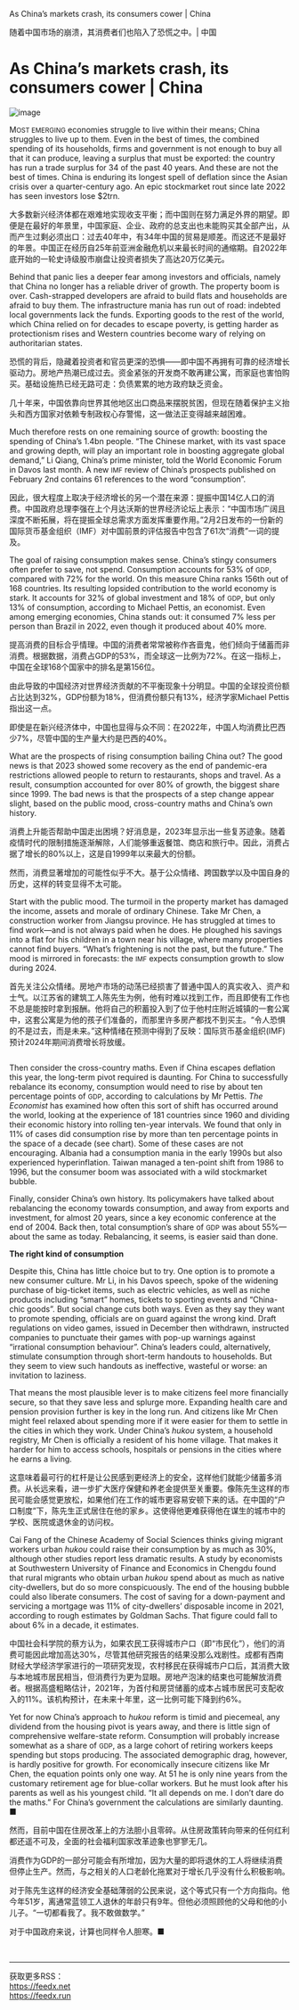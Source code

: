 As China’s markets crash, its consumers cower | China

随着中国市场的崩溃，其消费者们也陷入了恐慌之中。| 中国


# As China’s markets crash, its consumers cower | China

![image](https://images.weserv.nl/?url=www.economist.com/img/b/1280/720/90/media-assets/image/20240210_CNP501.jpg)

<div></div><p><span>M</span><small>OST EMERGING</small> economies struggle to live within their means; China struggles to live up to them. Even in the best of times, the combined spending of its households, firms and government is not enough to buy all that it can produce, leaving a surplus that must be exported: the country has run a trade surplus for 34 of the past 40 years. And these are not the best of times. China is enduring its longest spell of deflation since the Asian crisis over a quarter-century ago. An epic stockmarket rout since late 2022 has seen investors lose $2trn.</p>

大多数新兴经济体都在艰难地实现收支平衡；而中国则在努力满足外界的期望。即便是在最好的年景里，中国家庭、企业、政府的总支出也未能购买其全部产出，从而产生过剩必须出口：过去40年中，有34年中国的贸易是顺差。而这还不是最好的年景。中国正在经历自25年前亚洲金融危机以来最长时间的通缩期。自2022年底开始的一轮史诗级股市崩盘让投资者损失了高达20万亿美元。


<p>Behind that panic lies a deeper fear among investors and officials, namely that China no longer has a reliable driver of growth. The property boom is over. Cash-strapped developers are afraid to build flats and households are afraid to buy them. The infrastructure mania has run out of road: indebted local governments lack the funds. Exporting goods to the rest of the world, which China relied on for decades to escape poverty, is getting harder as protectionism rises and Western countries become wary of relying on authoritarian states.</p>

恐慌的背后，隐藏着投资者和官员更深的恐惧——即中国不再拥有可靠的经济增长驱动力。房地产热潮已成过去。资金紧张的开发商不敢再建公寓，而家庭也害怕购买。基础设施热已经无路可走：负债累累的地方政府缺乏资金。

几十年来，中国依靠向世界其他地区出口商品来摆脱贫困，但现在随着保护主义抬头和西方国家对依赖专制政权心存警惕，这一做法正变得越来越困难。


<div><div><div id="econ-1"></div></div></div><p>Much therefore rests on one remaining source of growth: boosting the spending of China’s 1.4bn people. “The Chinese market, with its vast space and growing depth, will play an important role in boosting aggregate global demand,” Li Qiang, China’s prime minister, told the World Economic Forum in Davos last month. A new <small>IMF</small> review of China’s prospects published on February 2nd contains 61 references to the word “consumption”.</p>

因此，很大程度上取决于经济增长的另一个潜在来源：提振中国14亿人口的消费。中国政府总理李强在上个月达沃斯的世界经济论坛上表示：“中国市场广阔且深度不断拓展，将在提振全球总需求方面发挥重要作用。”2月2日发布的一份新的国际货币基金组织（IMF）对中国前景的评估报告中包含了61次“消费”一词的提及。


<p>The goal of raising consumption makes sense. China’s stingy consumers often prefer to save, not spend. Consumption accounts for 53% of <small>GDP</small>, compared with 72% for the world. On this measure China ranks 156th out of 168 countries. Its resulting lopsided contribution to the world economy is stark. It accounts for 32% of global investment and 18% of <small>GDP</small>, but only 13% of consumption, according to Michael Pettis, an economist. Even among emerging economies, China stands out: it consumed 7% less per person than Brazil in 2022, even though it produced about 40% more.</p>

提高消费的目标合乎情理。中国的消费者常常被称作吝啬鬼，他们倾向于储蓄而非消费。根据数据，消费占GDP的53%，而全球这一比例为72%。在这一指标上，中国在全球168个国家中的排名是第156位。

由此导致的中国经济对世界经济贡献的不平衡现象十分明显。中国的全球投资份额占比达到32%，GDP份额为18%，但消费份额只有13%，经济学家Michael Pettis指出这一点。

即使是在新兴经济体中，中国也显得与众不同：在2022年，中国人均消费比巴西少7%，尽管中国的生产量大约是巴西的40%。


<p>What are the prospects of rising consumption bailing China out? The good news is that 2023 showed some recovery as the end of pandemic-era restrictions allowed people to return to restaurants, shops and travel. As a result, consumption accounted for over 80% of growth, the biggest share since 1999. The bad news is that the prospects of a step change appear slight, based on the public mood, cross-country maths and China’s own history.</p>

消费上升能否帮助中国走出困境？好消息是，2023年显示出一些复苏迹象。随着疫情时代的限制措施逐渐解除，人们能够重返餐馆、商店和旅行中。因此，消费占据了增长的80%以上，这是自1999年以来最大的份额。

然而，消费显著增加的可能性似乎不大。基于公众情绪、跨国数学以及中国自身的历史，这样的转变显得不太可能。


<p>Start with the public mood. The turmoil in the property market has damaged the income, assets and morale of ordinary Chinese. Take Mr Chen, a construction worker from Jiangsu province. He has struggled at times to find work—and is not always paid when he does. He ploughed his savings into a flat for his children in a town near his village, where many properties cannot find buyers. “What’s frightening is not the past, but the future.” The mood is mirrored in forecasts: the <small>IMF</small> expects consumption growth to slow during 2024. </p>

首先关注公众情绪。房地产市场的动荡已经损害了普通中国人的真实收入、资产和士气。以江苏省的建筑工人陈先生为例，他有时难以找到工作，而且即使有工作也不总是能按时拿到报酬。他将自己的积蓄投入到了位于他村庄附近城镇的一套公寓中，这套公寓是为他的孩子们准备的，而那里许多房产都找不到买主。“令人恐惧的不是过去，而是未来。”这种情绪在预测中得到了反映：国际货币基金组织(IMF)预计2024年期间消费增长将放缓。


<div><div><div id="econ-2"></div></div></div><div><figure><span><img alt="" src="https://www.economist.com/img/b/608/776/90/media-assets/image/20240210_EPC299.png"/></span></figure><p>Then consider the cross-country maths. Even if China escapes deflation this year, the long-term pivot required is daunting. For China to successfully rebalance its economy, consumption would need to rise by about ten percentage points of <small>GDP</small>, according to calculations by Mr Pettis. <i>The Economist</i> has examined how often this sort of shift has occurred around the world, looking at the experience of 181 countries since 1960 and dividing their economic history into rolling ten-year intervals. We found that only in 11% of cases did consumption rise by more than ten percentage points in the space of a decade (see chart). Some of these cases are not encouraging. Albania had a consumption mania in the early 1990s but also experienced hyperinflation. Taiwan managed a ten-point shift from 1986 to 1996, but the consumer boom was associated with a wild stockmarket bubble.</p><p>Finally, consider China’s own history. Its policymakers have talked about rebalancing the economy towards consumption, and away from exports and investment, for almost 20 years, since a key economic conference at the end of 2004. Back then, total consumption’s share of <small>GDP</small> was about 55%—about the same as today. Rebalancing, it seems, is easier said than done.</p><p><b>The right kind of consumption</b></p><p>Despite this, China has little choice but to try. One option is to promote a new consumer culture. Mr Li, in his Davos speech, spoke of the widening purchase of big-ticket items, such as electric vehicles, as well as niche products including “smart” homes, tickets to sporting events and “China-chic goods”. But social change cuts both ways. Even as they say they want to promote spending, officials are on guard against the wrong kind. Draft regulations on video games, issued in December then withdrawn, instructed companies to punctuate their games with pop-up warnings against “irrational consumption behaviour”. China’s leaders could, alternatively, stimulate consumption through short-term handouts to households. But they seem to view such handouts as ineffective, wasteful or worse: an invitation to laziness. </p></div><p>That means the most plausible lever is to make citizens feel more financially secure, so that they save less and splurge more. Expanding health care and pension provision further is key in the long run. And citizens like Mr Chen might feel relaxed about spending more if it were easier for them to settle in the cities in which they work. Under China’s <i>hukou</i> system, a household registry, Mr Chen is officially a resident of his home village. That makes it harder for him to access schools, hospitals or pensions in the cities where he earns a living. </p>

这意味着最可行的杠杆是让公民感到更经济上的安全，这样他们就能少储蓄多消费。从长远来看，进一步扩大医疗保健和养老金提供至关重要。像陈先生这样的市民可能会感觉更放松，如果他们在工作的城市更容易安顿下来的话。在中国的“户口制度”下，陈先生正式居住在他的家乡。这使得他更难获得他在谋生的城市中的学校、医院或退休金的访问权。


<p>Cai Fang of the Chinese Academy of Social Sciences thinks giving migrant workers urban <i>hukou</i> could raise their consumption by as much as 30%, although other studies report less dramatic results. A study by economists at Southwestern University of Finance and Economics in Chengdu found that rural migrants who obtain urban <i>hukou</i> spend about as much as native city-dwellers, but do so more conspicuously. The end of the housing bubble could also liberate consumers. The cost of saving for a down-payment and servicing a mortgage was 11% of city-dwellers’ disposable income in 2021, according to rough estimates by Goldman Sachs. That figure could fall to about 6% in a decade, it estimates. </p>

中国社会科学院的蔡方认为，如果农民工获得城市户口（即“市民化”），他们的消费可能因此增加高达30%，尽管其他研究报告的结果没那么戏剧性。成都有西南财经大学经济学家进行的一项研究发现，农村移民在获得城市户口后，其消费大致与本地城市居民相当，但消费行为更为显眼。房地产泡沫的结束也可能解放消费者。根据高盛粗略估计，2021年，为首付和房贷储蓄的成本占城市居民可支配收入的11%。该机构预计，在未来十年里，这一比例可能下降到约6%。


<div><div><div id="econ-3"></div></div></div><p>Yet for now China’s approach to <i>hukou </i>reform is timid and piecemeal, any dividend from the housing pivot is years away, and there is little sign of comprehensive welfare-state reform. Consumption will probably increase somewhat as a share of <small>GDP</small>, as a large cohort of retiring workers keeps spending but stops producing. The associated demographic drag, however, is hardly positive for growth. For economically insecure citizens like Mr Chen, the equation points only one way. At 51 he is only nine years from the customary retirement age for blue-collar workers. But he must look after his parents as well as his youngest child. “It all depends on me. I don’t dare do the maths.” For China’s government the calculations are similarly daunting. <span>■</span></p>

然而，目前中国在住房改革上的方法胆小且零碎。从住房政策转向带来的任何红利都还遥不可及，全面的社会福利国家改革迹象也寥寥无几。

消费作为GDP的一部分可能会有所增加，因为大量的即将退休的工人将继续消费但停止生产。然而，与之相关的人口老龄化拖累对于增长几乎没有什么积极影响。

对于陈先生这样的经济安全基础薄弱的公民来说，这个等式只有一个方向指向。他今年51岁，离通常蓝领工人退休的年龄只有9年。但他必须照顾他的父母和他的小儿子。“一切都看我了。我不敢做数学。” 

对于中国政府来说，计算也同样令人胆寒。■


<br/><hr/><div>获取更多RSS：<br/><a href="https://feedx.net" style="color: orange;" target="_blank">https://feedx.net</a> <br/><a href="https://feedx.run" style="color: orange;" target="_blank">https://feedx.run</a><br/></div>
